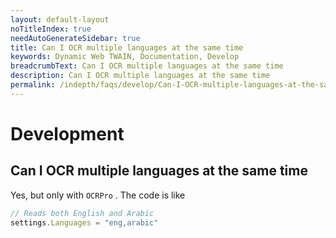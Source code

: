 ```yaml
---
layout: default-layout
noTitleIndex: true
needAutoGenerateSidebar: true
title: Can I OCR multiple languages at the same time
keywords: Dynamic Web TWAIN, Documentation, Develop
breadcrumbText: Can I OCR multiple languages at the same time
description: Can I OCR multiple languages at the same time
permalink: /indepth/faqs/develop/Can-I-OCR-multiple-languages-at-the-same-time.html
---
```


# Development

## Can I OCR multiple languages at the same time

Yes, but only with `OCRPro` . The code is like

``` javascript
// Reads both English and Arabic
settings.Languages = "eng,arabic"
```
